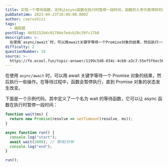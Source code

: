 ```yaml
---
title: 实现一个等待函数，支持让async函数在执行时暂停一段时间，函数的入参为暂停的时间
pubDatetime: 2023-04-23T16:00:00.000Z
author: caorushizi
tags:
  - 编程题
postSlug: 4655152b6c01784e7edcb28c39fc17b8
description: >-
  在使用`async/await`时，可以用await关键字等待一个Promise对象的结果，然后执行一些操作。在等待过程中，函数会暂停执行，直到Promise对象的状态发生改变。下面是一个示例代码，其
difficulty: 2
questionNumber: 18
source: >-
  https://fe.ecool.fun/topic-answer/1199c5d8-034c-4cb0-a3c7-55ef5f6ec56f?orderBy=updateTime&order=desc&tagId=26
---
```


在使用 `async/await` 时，可以用 await 关键字等待一个 Promise 对象的结果，然后执行一些操作。在等待过程中，函数会暂停执行，直到 Promise 对象的状态发生改变。

下面是一个示例代码，其中定义了一个名为 wait 的等待函数，它可以让 async 函数在执行时暂停一段时间：

```js
function wait(ms) {
  return new Promise(resolve => setTimeout(resolve, ms));
}

async function run() {
  console.log("start");
  await wait(2000); // 等待2秒钟
  console.log("end");
}

run();
```
